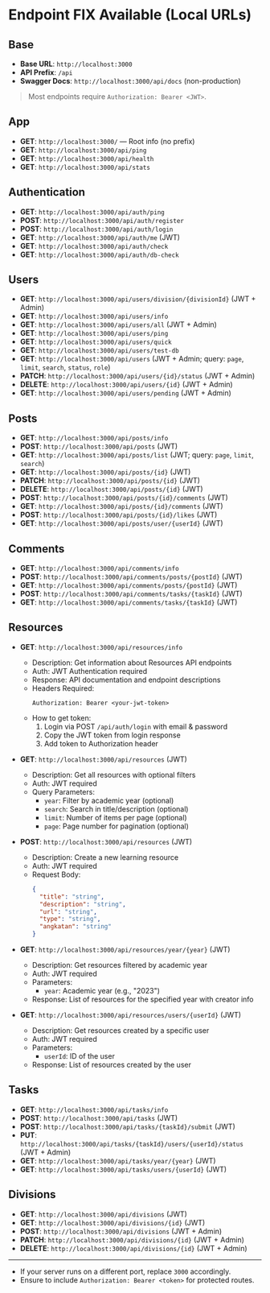 # Endpoint FIX Available (Local URLs)

## Base
- **Base URL**: `http://localhost:3000`
- **API Prefix**: `/api`
- **Swagger Docs**: `http://localhost:3000/api/docs` (non-production)

> Most endpoints require `Authorization: Bearer <JWT>`.

## App
- **GET**: `http://localhost:3000/` — Root info (no prefix)
- **GET**: `http://localhost:3000/api/ping`
- **GET**: `http://localhost:3000/api/health`
- **GET**: `http://localhost:3000/api/stats`

## Authentication
- **GET**: `http://localhost:3000/api/auth/ping`
- **POST**: `http://localhost:3000/api/auth/register`
- **POST**: `http://localhost:3000/api/auth/login`
- **GET**: `http://localhost:3000/api/auth/me` (JWT)
- **GET**: `http://localhost:3000/api/auth/check`
- **GET**: `http://localhost:3000/api/auth/db-check`

## Users
- **GET**: `http://localhost:3000/api/users/division/{divisionId}` (JWT + Admin)
- **GET**: `http://localhost:3000/api/users/info`
- **GET**: `http://localhost:3000/api/users/all` (JWT + Admin)
- **GET**: `http://localhost:3000/api/users/ping`
- **GET**: `http://localhost:3000/api/users/quick`
- **GET**: `http://localhost:3000/api/users/test-db`
- **GET**: `http://localhost:3000/api/users` (JWT + Admin; query: `page`, `limit`, `search`, `status`, `role`)
- **PATCH**: `http://localhost:3000/api/users/{id}/status` (JWT + Admin)
- **DELETE**: `http://localhost:3000/api/users/{id}` (JWT + Admin)
- **GET**: `http://localhost:3000/api/users/pending` (JWT + Admin)

## Posts
- **GET**: `http://localhost:3000/api/posts/info`
- **POST**: `http://localhost:3000/api/posts` (JWT)
- **GET**: `http://localhost:3000/api/posts/list` (JWT; query: `page`, `limit`, `search`)
- **GET**: `http://localhost:3000/api/posts/{id}` (JWT)
- **PATCH**: `http://localhost:3000/api/posts/{id}` (JWT)
- **DELETE**: `http://localhost:3000/api/posts/{id}` (JWT)
- **POST**: `http://localhost:3000/api/posts/{id}/comments` (JWT)
- **GET**: `http://localhost:3000/api/posts/{id}/comments` (JWT)
- **POST**: `http://localhost:3000/api/posts/{id}/likes` (JWT)
- **GET**: `http://localhost:3000/api/posts/user/{userId}` (JWT)

## Comments
- **GET**: `http://localhost:3000/api/comments/info`
- **POST**: `http://localhost:3000/api/comments/posts/{postId}` (JWT)
- **GET**: `http://localhost:3000/api/comments/posts/{postId}` (JWT)
- **POST**: `http://localhost:3000/api/comments/tasks/{taskId}` (JWT)
- **GET**: `http://localhost:3000/api/comments/tasks/{taskId}` (JWT)

## Resources
- **GET**: `http://localhost:3000/api/resources/info`
  - Description: Get information about Resources API endpoints
  - Auth: JWT Authentication required
  - Response: API documentation and endpoint descriptions
  - Headers Required:
    ```
    Authorization: Bearer <your-jwt-token>
    ```
  - How to get token:
    1. Login via POST `/api/auth/login` with email & password
    2. Copy the JWT token from login response
    3. Add token to Authorization header

- **GET**: `http://localhost:3000/api/resources` (JWT)
  - Description: Get all resources with optional filters
  - Auth: JWT required
  - Query Parameters:
    - `year`: Filter by academic year (optional)
    - `search`: Search in title/description (optional)
    - `limit`: Number of items per page (optional)
    - `page`: Page number for pagination (optional)

- **POST**: `http://localhost:3000/api/resources` (JWT)
  - Description: Create a new learning resource
  - Auth: JWT required
  - Request Body:
    ```json
    {
      "title": "string",
      "description": "string",
      "url": "string",
      "type": "string",
      "angkatan": "string"
    }
    ```

- **GET**: `http://localhost:3000/api/resources/year/{year}` (JWT)
  - Description: Get resources filtered by academic year
  - Auth: JWT required
  - Parameters:
    - `year`: Academic year (e.g., "2023")
  - Response: List of resources for the specified year with creator info

- **GET**: `http://localhost:3000/api/resources/users/{userId}` (JWT)
  - Description: Get resources created by a specific user
  - Auth: JWT required
  - Parameters:
    - `userId`: ID of the user
  - Response: List of resources created by the user

## Tasks
- **GET**: `http://localhost:3000/api/tasks/info`
- **POST**: `http://localhost:3000/api/tasks` (JWT)
- **POST**: `http://localhost:3000/api/tasks/{taskId}/submit` (JWT)
- **PUT**: `http://localhost:3000/api/tasks/{taskId}/users/{userId}/status` (JWT + Admin)
- **GET**: `http://localhost:3000/api/tasks/year/{year}` (JWT)
- **GET**: `http://localhost:3000/api/tasks/users/{userId}` (JWT)

## Divisions
- **GET**: `http://localhost:3000/api/divisions` (JWT)
- **GET**: `http://localhost:3000/api/divisions/{id}` (JWT)
- **POST**: `http://localhost:3000/api/divisions` (JWT + Admin)
- **PATCH**: `http://localhost:3000/api/divisions/{id}` (JWT + Admin)
- **DELETE**: `http://localhost:3000/api/divisions/{id}` (JWT + Admin)

---
- If your server runs on a different port, replace `3000` accordingly.
- Ensure to include `Authorization: Bearer <token>` for protected routes.